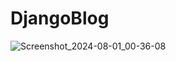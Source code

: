# DjangoBlog
![Screenshot_2024-08-01_00-36-08](https://github.com/user-attachments/assets/8996af1e-6c25-42aa-91d9-ffc9442432fc)

